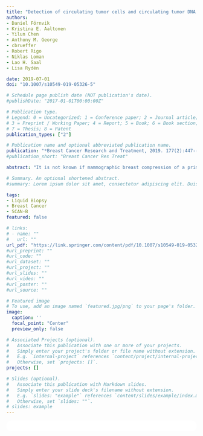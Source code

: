 ```yaml
---
title: "Detection of circulating tumor cells and circulating tumor DNA before and after mammographic breast compression in a cohort of breast cancer patients scheduled for neoadjuvant treatment"
authors:
- Daniel Förnvik
- Kristina E. Aaltonen
- Yilun Chen
- Anthony M. George
- cbrueffer
- Robert Rigo
- Niklas Loman
- Lao H. Saal
- Lisa Rydén

date: 2019-07-01
doi: "10.1007/s10549-019-05326-5"

# Schedule page publish date (NOT publication's date).
#publishDate: "2017-01-01T00:00:00Z"

# Publication type.
# Legend: 0 = Uncategorized; 1 = Conference paper; 2 = Journal article;
# 3 = Preprint / Working Paper; 4 = Report; 5 = Book; 6 = Book section;
# 7 = Thesis; 8 = Patent
publication_types: ["2"]

# Publication name and optional abbreviated publication name.
publication: "*Breast Cancer Research and Treatment, 2019. 177(2):447--445*"
#publication_short: "Breast Cancer Res Treat"

abstract: "It is not known if mammographic breast compression of a primary tumor causes shedding of tumor cells into the circulatory system. Little is known about how the detection of circulating biomarkers such as circulating tumor cells (CTCs) or circulating tumor DNA (ctDNA) is affected by breast compression intervention. CTCs and ctDNA were analyzed in blood samples collected before and after breast compression in 31 patients with primary breast cancer scheduled for neoadjuvant therapy. All patients had a central venous access to allow administration of intravenous neoadjuvant chemotherapy, which enabled blood collection from superior vena cava, draining the breasts, in addition to sampling from a peripheral vein. CTC and ctDNA positivity was seen in 26% and 65% of the patients, respectively. There was a significant increase of ctDNA after breast compression in central blood (p = 0.01), not observed in peripheral testing. No increase related with breast compression was observed for CTC. ctDNA positivity was associated with older age (p = 0.05), and ctDNA increase after breast compression was associated with high Ki67 proliferating tumors (p = 0.04). CTCs were more abundant in central compared to peripheral blood samples (p = 0.04). There was no significant release of CTCs after mammographic breast compression but more CTCs were present in central compared to peripheral blood. No significant difference between central and peripheral levels of ctDNA was observed. The small average increase in ctDNA after breast compression is unlikely to be clinically relevant. The results give support for mammography as a safe procedure from the point of view of CTC and ctDNA shedding to the blood circulation. The results may have implications for the standardization of sampling procedures for circulating tumor markers."

# Summary. An optional shortened abstract.
#summary: Lorem ipsum dolor sit amet, consectetur adipiscing elit. Duis posuere tellus ac convallis placerat. Proin tincidunt magna sed ex sollicitudin condimentum.

tags:
- Liquid Biopsy
- Breast Cancer
- SCAN-B
featured: false

# links:
# - name: ""
#   url: ""
url_pdf: "https://link.springer.com/content/pdf/10.1007/s10549-019-05326-5.pdf"
#url_preprint: ""
#url_code: ""
#url_dataset: ""
#url_project: ""
#url_slides: ""
#url_video: ""
#url_poster: ""
#url_source: ""

# Featured image
# To use, add an image named `featured.jpg/png` to your page's folder. 
image:
  caption: ''
  focal_point: "Center"
  preview_only: false

# Associated Projects (optional).
#   Associate this publication with one or more of your projects.
#   Simply enter your project's folder or file name without extension.
#   E.g. `internal-project` references `content/project/internal-project/index.md`.
#   Otherwise, set `projects: []`.
projects: []

# Slides (optional).
#   Associate this publication with Markdown slides.
#   Simply enter your slide deck's filename without extension.
#   E.g. `slides: "example"` references `content/slides/example/index.md`.
#   Otherwise, set `slides: ""`.
# slides: example
---
```


<html>
  <style>
    section {
        background: white;
        color: black;
        border-radius: 1em;
        padding: 1em;
        left: 50% }
    #inner {
        display: inline-block;
        display: flex;
        align-items: center;
        justify-content: center }
  </style>
  <section>
    <div id="inner">
      <script type='text/javascript' src='https://d1bxh8uas1mnw7.cloudfront.net/assets/embed.js'></script>
        <span style="float:left";
          class="__dimensions_badge_embed__"
          data-doi="10.1007/s10549-019-05326-5"
          data-hide-zero-citations="true"
          data-legend="always">
        </span>
      <script async src="https://badge.dimensions.ai/badge.js" charset="utf-8"></script>
        <div style="float:right";
          data-link-target="_blank"
          data-badge-details="right"
          data-badge-type="medium-donut"
          data-doi="10.1007/s10549-019-05326-5"
          data-condensed="true"
          data-hide-no-mentions="true"
          class="altmetric-embed">
        </div>
    </div>
  </section>
